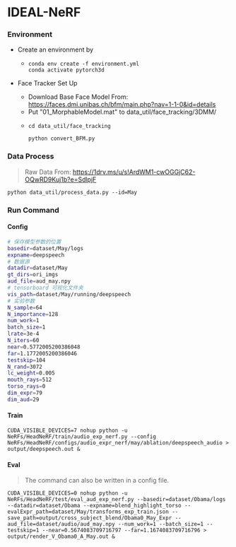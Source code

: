 # IDEAL-NeRF

### Environment

- Create an environment by
  - ```Plaintext
    conda env create -f environment.yml
    conda activate pytorch3d
    ```

- Face Tracker Set Up
  - Download Base Face Model From: https://faces.dmi.unibas.ch/bfm/main.php?nav=1-1-0&id=details 
  - Put "01_MorphableModel.mat" to data_util/face_tracking/3DMM/
  - ```Plaintext
    cd data_util/face_tracking
    
    python convert_BFM.py
    ```

### Data Process

> Raw Data From: https://1drv.ms/u/s!ArdWM1-cwOGGjC62-OQwRD9Kuj1b?e=SdlpjF

```Plaintext
python data_util/process_data.py --id=May
```

### Run Command

#### Config

```Bash
# 保存模型参数的位置
basedir=dataset/May/logs 
expname=deepspeech
# 数据源
datadir=dataset/May
gt_dirs=ori_imgs
aud_file=aud_may.npy
# tensorboard 可视化文件夹
vis_path=dataset/May/running/deepspeech
# 实验参数
N_sample=64
N_importance=128
num_work=1
batch_size=1
lrate=3e-4
N_iters=60
near=0.5772005200386048
far=1.1772005200386046
testskip=104
N_rand=3072
lc_weight=0.005
mouth_rays=512
torso_rays=0
dim_expr=79
dim_aud=29
```

#### Train

```Plaintext
CUDA_VISIBLE_DEVICES=7 nohup python -u NeRFs/HeadNeRF/train/audio_exp_nerf.py --config NeRFs/HeadNeRF/configs/audio_expr_nerf/may/ablation/deepspeech_audio > output/deepspeech.out &
```

#### Eval

> The command can also be written in a config file.

```Plaintext
CUDA_VISIBLE_DEVICES=0 nohup python -u NeRFs/HeadNeRF/test/eval_aud_exp_nerf.py --basedir=dataset/Obama/logs --datadir=dataset/Obama --expname=blend_highlight_torso --evalExpr_path=dataset/May/transforms_exp_train.json --save_path=output/cross_subject_blend/Obama0_May_Expr --aud_file=dataset/audio/aud_may.npy --num_work=1 --batch_size=1 --testskip=1 --near=0.5674083709716797 --far=1.1674083709716796 > output/render_V_Obama0_A_May.out &
```